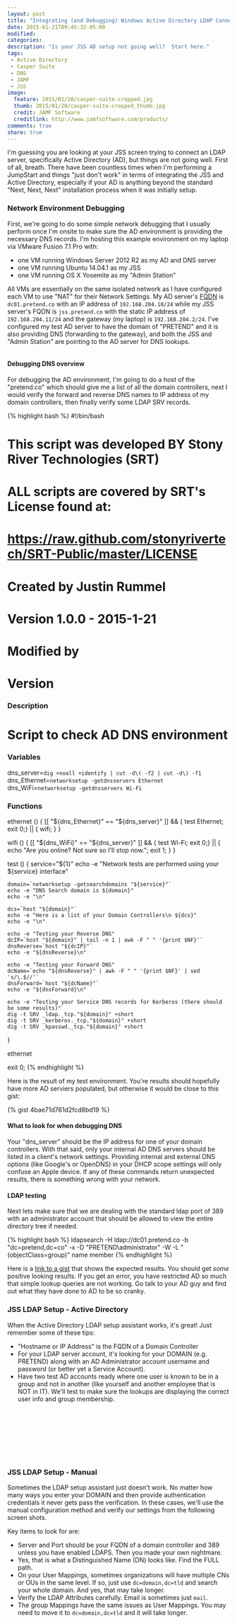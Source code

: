 ```yaml
---
layout: post
title: "Integrating (and Debugging) Windows Active Directory LDAP Connection With JAMF Software's JSS"
date: 2015-01-21T09:45:32-05:00
modified:
categories: 
description: "Is your JSS AD setup not going well?  Start here."
tags:
 - Active Directory
 - Casper Suite
 - DNS
 - JAMF
 - JSS
image:
  feature: 2015/01/20/casper-suite-cropped.jpg
  thumb: 2015/01/20/casper-suite-cropped_thumb.jpg
  credit: JAMF Software
  creditlink: http://www.jamfsoftware.com/products/
comments: true
share: true
---
```

I'm guessing you are looking at your JSS screen trying to connect an LDAP server, specifically Active Directory (AD), but things are not going well.  First of all, breath.  There have been countless times when I'm performing a JumpStart and things "just don't work" in terms of integrating the JSS and Active Directory, especially if your AD is anything beyond the standard "Next, Next, Next" installation process when it was initially setup.

### Network Environment Debugging
First, we're going to do some simple network debugging that I usually perform once I'm onsite to make sure the AD environment is providing the necessary DNS records.  I'm hosting this example environment on my laptop via VMware Fusion 7.1 Pro with: 

-	one VM running Windows Server 2012 R2 as my AD and DNS server
-	one VM running Ubuntu 14.04.1 as my JSS 
-	one VM running OS X Yosemite as my "Admin Station" 

All VMs are essentially on the same isolated network as I have configured each VM to use "NAT" for their Network Settings.  My AD server's [FQDN][fqdn] is ```dc01.pretend.co``` with an IP address of ```192.168.204.10/24``` while my JSS server's FQDN is ```jss.pretend.co``` with the static IP address of ```192.168.204.11/24``` and the gateway (my laptop) is ```192.168.204.2/24```.  I've configured my test AD server to have the domain of "PRETEND" and it is also providing DNS (forwarding to the gateway), and both the JSS and "Admin Station" are pointing to the AD server for DNS lookups.

<figure>
<a href="{{ site.url }}/images/2015/01/20/TestSetup.png"><img src="{{ site.url }}/images/2015/01/20/TestSetup_800.png" title="" /></a>
</figure>

#### Debugging DNS overview
For debugging the AD environment, I'm going to do a host of the "pretend.co" which should give me a list of all the domain controllers, next I would verify the forward and reverse DNS names to IP address of my domain controllers, then finally verify some LDAP SRV records.

{% highlight bash %}
#!/bin/bash

# This script was developed BY Stony River Technologies (SRT)
# ALL scripts are covered by SRT's License found at:
# https://raw.github.com/stonyrivertech/SRT-Public/master/LICENSE 

# Created by Justin Rummel
# Version 1.0.0 - 2015-1-21

# Modified by
# Version 

### Description 
# Script to check AD DNS environment

### Variables
dns_server=`dig +noall +identify | cut -d\( -f2 | cut -d\) -f1`
dns_Ethernet=`networksetup -getdnsservers Ethernet`
dns_WiFi=`networksetup -getdnsservers Wi-Fi`

### Functions
ethernet () {
	[[ "${dns_Ethernet}" == "${dns_server}" ]] && { test Ethernet; exit 0;} || { wifi; }
}

wifi () {
	[[ "${dns_WiFi}" == "${dns_server}" ]] && { test Wi-Fi; exit 0;} || { echo "Are you online?  Not sure so I'll stop now."; exit 1; }
}

test () {
	service="${1}"
	echo -e "Network tests are performed using your ${service} interface"	

	domain=`networksetup -getsearchdomains "${service}"`
	echo -e "DNS Search domain is ${domain}"
	echo -e "\n"

	dcs=`host "${domain}"`
	echo -e "Here is a list of your Domain Controllers\n ${dcs}"
	echo -e "\n"

	echo -e "Testing your Reverse DNS"
	dcIP=`host "${domain}" | tail -n 1 | awk -F " " '{print $NF}'`
	dnsReverse=`host "${dcIP}"`
	echo -e "${dnsReverse}\n"

	echo -e "Testing your Forward DNS"
	dcName=`echo "${dnsReverse}" | awk -F " " '{print $NF}' | sed 's/\.$//'`
	dnsForward=`host "${dcName}"`
	echo -e "${dnsForward}\n"

	echo -e "Testing your Service DNS records for Kerberos (there should be some results)"
	dig -t SRV _ldap._tcp."${domain}" +short
	dig -t SRV _kerberos._tcp."${domain}" +short
	dig -t SRV _kpasswd._tcp."${domain}" +short
}

ethernet

exit 0;
{% endhighlight %}

Here is the result of my test environment.  You're results should hopefully have more AD serviers populated, but otherwise it would be close to this gist: 

{% gist 4bae71d761d2fcd8bd19 %}

#### What to look for when debugging DNS
Your "dns_server" should be the IP address for one of your domain controllers.  With that said, only your internal AD DNS servers should be listed in a client's network settings.  Providing internal and external DNS options (like Google's or OpenDNS) in your DHCP scope settings will only confuse an Apple device.  If any of these commands return unexpected results, there is something wrong with your network.

#### LDAP testing
Next lets make sure that we are dealing with the standard ldap port of 389 with an administrator account that should be allowed to view the entire directory tree if needed.

{% highlight bash %}
ldapsearch -H ldap://dc01.pretend.co -b "dc=pretend,dc=co" -x -D "PRETEND\administrator" -W -L "(objectClass=group)" name member
{% endhighlight %}

Here is a [link to a gist][ee1b345d578dce338b39] that shows the expected results.  You should get *some* positive looking results.  If you get an error, you have restricted AD so much that simple lookup queries are not working.  Go talk to your AD guy and find out what they have done to AD to be so cranky.

### JSS LDAP Setup - Active Directory
When the Active Directory LDAP setup assistant works, it's great!  Just remember some of these tips: 

-	"Hostname or IP Address" is the FQDN of a Domain Controller
-	For your LDAP server account, it's looking for your DOMAIN (e.g. PRETEND) along with an AD Administrator account username and password (or better yet a Service Account).
-	Have two test AD accounts ready where one user is known to be in a group and not in another (like yourself and another employee that is NOT in IT).  We'll test to make sure the lookups are displaying the correct user info and group membership.

<figure class="half">
<a href="{{ site.url }}/images/2015/01/20/1-LDAP-Setup.png"><img src="{{ site.url }}/images/2015/01/20/1-LDAP-Setup_256.png" title="" /></a>
<a href="{{ site.url }}/images/2015/01/20/2-LDAP-Setup.png"><img src="{{ site.url }}/images/2015/01/20/2-LDAP-Setup_256.png" title="" /></a>
</figure>
<figure class="half">
<a href="{{ site.url }}/images/2015/01/20/3-LDAP-Setup.png"><img src="{{ site.url }}/images/2015/01/20/3-LDAP-Setup_256.png" title="" /></a>
<a href="{{ site.url }}/images/2015/01/20/4-LDAP-Setup.png"><img src="{{ site.url }}/images/2015/01/20/4-LDAP-Setup_256.png" title="" /></a>
</figure>
<figure class="half">
<a href="{{ site.url }}/images/2015/01/20/6-LDAP-Setup.png"><img src="{{ site.url }}/images/2015/01/20/6-LDAP-Setup_256.png" title="" /></a>
<a href="{{ site.url }}/images/2015/01/20/7-LDAP-Setup.png"><img src="{{ site.url }}/images/2015/01/20/7-LDAP-Setup_256.png" title="" /></a>
</figure>
<figure class="half">
<a href="{{ site.url }}/images/2015/01/20/8-LDAP-Setup.png"><img src="{{ site.url }}/images/2015/01/20/8-LDAP-Setup_256.png" title="" /></a>
<a href="{{ site.url }}/images/2015/01/20/9-LDAP-Setup.png"><img src="{{ site.url }}/images/2015/01/20/9-LDAP-Setup_256.png" title="" /></a>
</figure>

### JSS LDAP Setup - Manual
Sometimes the LDAP setup assistant just doesn't work.  No matter how many ways you enter your DOMAIN and then provide authentication credentials it never gets pass the verification.  In these cases, we'll use the manual configuration method and verify our settings from the following screen shots.

Key items to look for are: 

-	Server and Port should be your FQDN of a domain controller and 389 unless you have enabled LDAPS.  Then you made your own nightmare.
-	Yes, that is what a Distinguished Name (DN) looks like.  Find the FULL path.
-	On your User Mappings, sometimes organizations will have multiple CNs or OUs in the same level.  If so, just use ```dc=domain,dc=tld``` and search your whole domain.  And yes, that may take longer.
-	Verify the LDAP Attributes carefully.  Email is sometimes just ```mail```.
-	The group Mappings have the same issues as User Mappings.  You may need to move it to ```dc=domain,dc=tld``` and it will take longer.

<figure class="half">
<a href="{{ site.url }}/images/2015/01/20/10-LDAP-Setup.png"><img src="{{ site.url }}/images/2015/01/20/10-LDAP-Setup_256.png" title="" /></a>
<a href="{{ site.url }}/images/2015/01/20/11-LDAP-Setup.png"><img src="{{ site.url }}/images/2015/01/20/11-LDAP-Setup_256.png" title="" /></a>
</figure>
<figure class="half">
<a href="{{ site.url }}/images/2015/01/20/12-LDAP-Setup.png"><img src="{{ site.url }}/images/2015/01/20/12-LDAP-Setup_256.png" title="" /></a>
<a href="{{ site.url }}/images/2015/01/20/13-LDAP-Setup.png"><img src="{{ site.url }}/images/2015/01/20/13-LDAP-Setup_256.png" title="" /></a>
</figure>
<figure class="half">
<a href="{{ site.url }}/images/2015/01/20/14-LDAP-Setup.png"><img src="{{ site.url }}/images/2015/01/20/14-LDAP-Setup_256.png" title="" /></a>
<a href="{{ site.url }}/images/2015/01/20/15-LDAP-Setup.png"><img src="{{ site.url }}/images/2015/01/20/15-LDAP-Setup_256.png" title="" /></a>
</figure>

[ee1b345d578dce338b39]: https://gist.github.com/justinrummel/ee1b345d578dce338b39
[fqdn]: http://en.wikipedia.org/wiki/Fully_qualified_domain_name